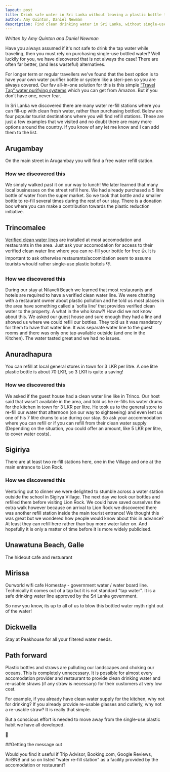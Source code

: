 ```yaml
---
layout: post
title: Drink safe water in Sri Lanka without leaving a plastic bottle trail
author: Amy Quinton, Daniel Newman
description: Find clean drinking water in Sri Lanka, without single-use disposable plastic bottles
---
```


*Written by Amy Quinton and Daniel Newman*

Have you always assumed if it's not safe to drink the tap water while traveling, then you must rely on purchasing single-use bottled water? Well luckily for you, we have discovered that is not always the case! There are often far better, (and less wasteful) alternatives.

For longer term or regular travellers we've found that the best option is to have your own water purifier bottle or system like a steri-pen so you are always covered. Our fav all-in-one solution for this is this simple [“Travel Tap” water purifying systems][1] which you can get from Amazon. But if you don’t have one, never fear.

In Sri Lanka we discovered there are many water re-fill stations where you can fill-up with clean fresh water, rather than purchasing bottled. Below are four popular tourist destinations where you will find refill stations. These are just a few examples that we visited and no doubt there are many more options around the country. If you know of any let me know and I can add them to the list.

## Arugambay

On the main street in Arugambay you will find a free water refill station.

### How we discovered this
We simply walked past it on our way to lunch! We later learned that many local businesses on the street refill here. We had already purchased a 5 litre bottle of water from the super market. So we took that bottle and a smaller bottle to re-fill several times during the rest of our stay. There is a donation box where you can make a contribution towards the plastic reduction initiative.

## Trincomalee

[Verified clean water lines][2] are installed at most accomodation and restaurants in the area. Just ask your accomodation for access to their verified clean water line where you can re-fill your bottle for free :thumbsup:. It is important to ask otherwise restaurants/accomidation seem to assume tourists whould rather single-use plastic bottels :thumbsdown:.

### How we discovered this

During our stay at Nilaveli Beach we learned that most restaurants and hotels are required to have a verified clean water line. We were chatting with a restaurant owner about plastic pollution and he told us most places in the area have something called a 'sofia line’ that provides verified clean water to the property. A what in the who know?! How did we not know about this. We asked our guest house and sure enough they had a line and showed us where we could refill our bottles. They told us it was mandatory for them to have that water line. It was separate water line to the guest rooms and there was only one tap available outside (and one in the Kitchen). The water tasted great and we had no issues.

## Anuradhapura

You can refill at local general stores in town for 3 LKR per litre. A one litre plastic bottle is about 70 LKR, so 3 LKR is quite a saving!

### How we discovered this
We asked if the guest house had a clean water line like in Trinco. Our host said that wasn’t available in the area, and told us he re-fills his water drums for the kitchen in town for 3 LKR per litre. He took us to the general store to re-fill our water that afternoon (on our way to sightseeing) and even lent us one of his 7 litre drums to use during our stay. So ask your accommodation where you can refill or if you can refill from their clean water supply (Depending on the situation, you could offer an amount, like 5 LKR per litre, to cover water costs).

## Sigiriya

There are at least two re-fill stations here, one in the Village and one at the main entrance to Lion Rock.

### How we discovered this
Venturing out to dinner we were delighted to stumble across a water station outside the school in Sigirya Village. The next day we took our bottles and refilled them before visiting Lion Rock. We could have saved ourselves the extra walk however because on arrival to Lion Rock we discovered there was another refill station inside the main tourist entrance! We thought this was great but we wondered how people would know about this in advance? At least they can refill here rather than buy more water later on. And hopefully it is only a matter of time before it is more widely publicised.

## Unawatuna Beach, Galle
The hideout cafe and restuarant

## Mirissa

Ourworld wifi cafe
Homestay - government water / water board line. Technically it comes out of a tap but it is not standard "tap water". It is a safe drinking water line approved by the Sri Lanka government.

So now you know, its up to all of us to blow this bottled water myth right out of the water!

## Dickwella
Stay at Peakhouse for all your filtered water needs.

## Path forward

Plastic bottles and straws are pulluting our landscapes and choking our oceans.  This is completely unnecessary. It is possible for almost every accomodation provider and restaurant to provide clean drinking water and re-usable straws (if any straw is necessary) for their customers at very low cost.

For example, if you already have clean water supply for the kitchen, why not for drinking? If you already provide re-usable glasses and cutlerly, why not a re-usable straw? It is really that simple.

But a conscious effort is needed to move away from the single-use plastic habit we have all developed.

:potable_water:

##Getting the message out

Would you find it useful if Trip Advisor, Booking.com, Google Reviews, AirBNB and so on listed "water re-fill station" as a facility provided by the accomodation or restaurant?

[1]: https://www.amazon.co.uk/Travel-Spout-800ml-filter-bottle/dp/B006RGLHOY
[2]: https://www.water-technology.net/uncategorised/newssri-lanka-completes-water-supply-project-funded-by-french-government/
